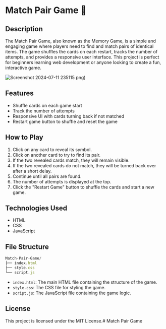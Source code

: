 # Match Pair Game 🚀 

## Description

The Match Pair Game, also known as the Memory Game, is a simple and engaging game where players need to find and match pairs of identical items. The game shuffles the cards on each restart, tracks the number of attempts, and provides a responsive user interface. This project is perfect for beginners learning web development or anyone looking to create a fun, interactive game.


![Screenshot 2024-07-11 235115](https://github.com/chouhanmahima/matching-pair-game/assets/142296544/d3c82a35-afd7-43bf-b1c9-2828fd291f5a)
png)

## Features

- Shuffle cards on each game start
- Track the number of attempts
- Responsive UI with cards turning back if not matched
- Restart game button to shuffle and reset the game

## How to Play

1. Click on any card to reveal its symbol.
2. Click on another card to try to find its pair.
3. If the two revealed cards match, they will remain visible.
4. If the two revealed cards do not match, they will be turned back over after a short delay.
5. Continue until all pairs are found.
6. The number of attempts is displayed at the top.
7. Click the "Restart Game" button to shuffle the cards and start a new game.

## Technologies Used

- HTML
- CSS
- JavaScript


## File Structure

```js
Match-Pair-Game/
├── index.html
├── style.css
└── script.js
```
- `index.html`: The main HTML file containing the structure of the game.
- `style.css`: The CSS file for styling the game.
- `script.js`: The JavaScript file containing the game logic.

## License

This project is licensed under the MIT License.# Match Pair Game

